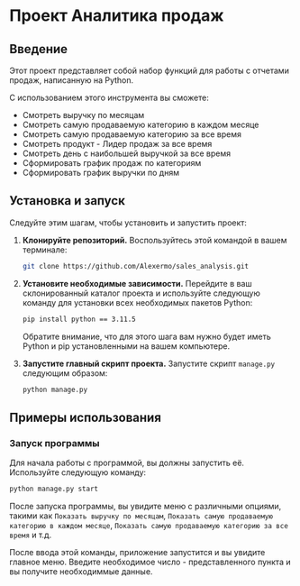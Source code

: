 # Проект Аналитика продаж

## Введение

Этот проект представляет собой набор функций для работы с отчетами продаж, написанную на Python.

С использованием этого инструмента вы сможете:

- Смотреть выручку по месяцам
- Смотреть самую продаваемую категорию в каждом месяце
- Смотреть самую продаваемую категорию за все время
- Смотреть продукт - Лидер продаж за все время
- Смотреть день с наибольшей выручкой за все время
- Сформировать график продаж по категориям
- Сформировать график выручки по дням

## Установка и запуск

Следуйте этим шагам, чтобы установить и запустить проект:

1. **Клонируйте репозиторий.** Воспользуйтесь этой командой в вашем терминале:

    ```bash 
    git clone https://github.com/Alexermo/sales_analysis.git
    ```

2. **Установите необходимые зависимости.** Перейдите в ваш склонированный каталог проекта и используйте следующую команду для установки всех необходимых пакетов Python:

    ```bash
    pip install python == 3.11.5
    ```

    Обратите внимание, что для этого шага вам нужно будет иметь Python и pip установленными на вашем компьютере.

3. **Запустите главный скрипт проекта.** Запустите скрипт `manage.py` следующим образом:

    ```bash
    python manage.py
    ```

## Примеры использования

### Запуск программы
Для начала работы с программой, вы должны запустить её. Используйте следующую команду:

```bash
python manage.py start
```
После запуска программы, вы увидите меню с различными опциями, такими как `Показать выручку по месяцам`, `Показать самую продаваемую категорию в каждом месяце`, `Показать самую продаваемую категорию за все время` и т.д. 

После ввода этой команды, приложение запустится и вы увидите главное меню. Введите необходимое число - представленного пункта и вы получите необходиммые данные.